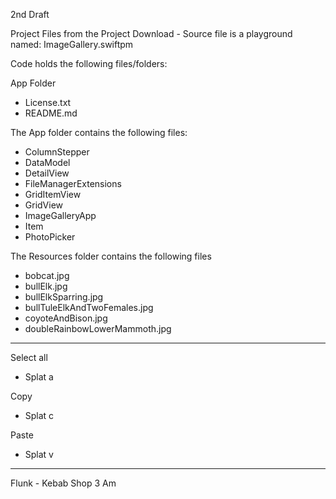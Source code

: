 2nd Draft

Project Files from the Project Download - Source file is a playground named: ImageGallery.swiftpm

Code holds the following files/folders:

App Folder
* License.txt
* README.md

The App folder contains the following files:
* ColumnStepper
* DataModel
* DetailView
* FileManagerExtensions
* GridItemView
* GridView
* ImageGalleryApp
* Item
* PhotoPicker

The Resources folder contains the following files
* bobcat.jpg
* bullElk.jpg
* bullElkSparring.jpg
* bullTuleElkAndTwoFemales.jpg
* coyoteAndBison.jpg
* doubleRainbowLowerMammoth.jpg
- - - - 

Select all
* Splat a

Copy
* Splat c

Paste
* Splat v

- - - -

Flunk - Kebab Shop 3 Am
